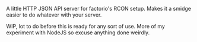 A little HTTP JSON API server for factorio's RCON setup. Makes it a smidge easier to do whatever with your server.

WIP, lot to do before this is ready for any sort of use. More of my experiment with NodeJS so excuse anything done weirdly.